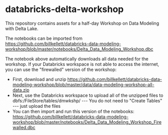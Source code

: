 # databricks-delta-workshop

This repository contains assets for a half-day Workshop on Data Modeling with Delta Lake.

The notebooks can be imported from https://github.com/billkellett/databricks-data-modeling-workshop/blob/master/notebooks/Delta_Data_Modeling_Workshop.dbc

The notebook above automatically downloads all data needed for the workshop.  If your Databricks workspace is not able to access the internet, you can use the "firewalled" version of the workshop:

- First, download and unzip https://github.com/billkellett/databricks-data-modeling-workshop/blob/master/data/data-modeling-workshop-all-data.zip
- Next, use the Databricks workspace to upload all of the unzipped files to dbfs:/FileStore/tables/dmwkshp/ --- You do not need to "Create Tables" --- just upload the files
- You can then import and run this version of the notebooks: https://github.com/billkellett/databricks-data-modeling-workshop/blob/master/notebooks/Delta_Data_Modeling_Workshop_Firewalled.dbc
